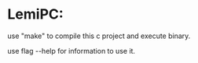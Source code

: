 LemiPC:
=======


use "make" to compile this c project and execute binary.

use flag --help for information to use it.